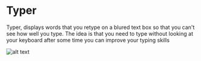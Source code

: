 # Typer

Typer, displays words that you retype on a blured text box so that you can't see how well you type. The idea is that you need to type without looking at your keyboard after some time you can improve your typing skills


![alt text][logo]

[logo]: https://i.imgur.com/t42PM2K.png "Main page"